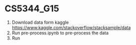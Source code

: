 # CS5344_G15
1. Download data form kaggle https://www.kaggle.com/stackoverflow/stacksample/data
2. Run pre-process.ipynb to pre-process the data
3. Run 

